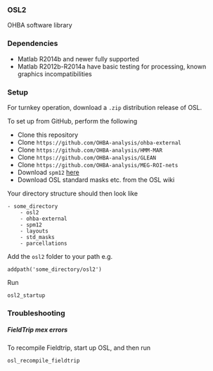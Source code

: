 ### OSL2

OHBA software library

### Dependencies

- Matlab R2014b and newer fully supported
- Matlab R2012b-R2014a have basic testing for processing, known graphics incompatibilities

### Setup

For turnkey operation, download a `.zip` distribution release of OSL.

To set up from GitHub, perform the following

- Clone this repository
- Clone `https://github.com/OHBA-analysis/ohba-external`
- Clone `https://github.com/OHBA-analysis/HMM-MAR`
- Clone `https://github.com/OHBA-analysis/GLEAN`
- Clone `https://github.com/OHBA-analysis/MEG-ROI-nets`
- Download `spm12` [here](http://www.fil.ion.ucl.ac.uk/spm/software/spm12/)
- Download OSL standard masks etc. from the OSL wiki

Your directory structure should then look like

	- some_directory
		- osl2
		- ohba-external
		- spm12
		- layouts
		- std_masks
		- parcellations

Add the `osl2` folder to your path e.g.

	addpath('some_directory/osl2')

Run

	osl2_startup

### Troubleshooting

##### FieldTrip mex errors

To recompile Fieldtrip, start up OSL, and then run

	osl_recompile_fieldtrip


